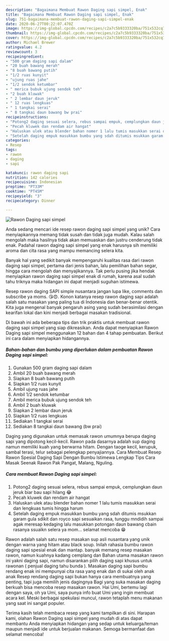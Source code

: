 ```yaml
---
description: "Bagaimana Membuat Rawon Daging sapi simpel, Enak"
title: "Bagaimana Membuat Rawon Daging sapi simpel, Enak"
slug: 751-bagaimana-membuat-rawon-daging-sapi-simpel-enak
date: 2020-06-27T00:22:07.470Z
image: https://img-global.cpcdn.com/recipes/c2a7c5b9333320ba/751x532cq70/rawon-daging-sapi-simpel-foto-resep-utama.jpg
thumbnail: https://img-global.cpcdn.com/recipes/c2a7c5b9333320ba/751x532cq70/rawon-daging-sapi-simpel-foto-resep-utama.jpg
cover: https://img-global.cpcdn.com/recipes/c2a7c5b9333320ba/751x532cq70/rawon-daging-sapi-simpel-foto-resep-utama.jpg
author: Michael Brewer
ratingvalue: 4.2
reviewcount: 3
recipeingredient:
- "500 gram daging sapi dalam"
- "20 buah bawang merah"
- "8 buah bawang putih"
- "1/2 ruas kunyit"
- "ujung ruas jahe"
- "1/2 sendok ketumbar"
- " merica bubuk ujung sendok teh"
- "2 buah kluwak"
- " 2 lembar daun jeruk"
- " 12 ruas lengkuas"
- " 1 tangkai serai"
- " 8 tangkai daun bawang bw prai"
recipeinstructions:
- "Potong2 daging sesuai selera, rebus sampai empuk, cemplungkan daun jeruk biar bau sapi hilang 😂"
- "Pecah kluwek dan rendam air hangat"
- "Haluskan ulek atau blender bahan nomer 1 lalu tumis masukkan serai dan lengkuas tumis hingga harum"
- "Setelah daging empuk masukkan bumbu yang sdah ditumis msukkan garam gula sdikit dan royco sapi sesuaikan rasa, tunggu mndidih sampai agak meresap kedaging lalu masukkan potongan daun bawang cbain rasanya ssuaìkn selera ya mom... selamat mencoba 😁"
categories:
- Resep
tags:
- rawon
- daging
- sapi

katakunci: rawon daging sapi 
nutrition: 142 calories
recipecuisine: Indonesian
preptime: "PT33M"
cooktime: "PT45M"
recipeyield: "3"
recipecategory: Dinner

---
```



![Rawon Daging sapi simpel](https://img-global.cpcdn.com/recipes/c2a7c5b9333320ba/751x532cq70/rawon-daging-sapi-simpel-foto-resep-utama.jpg)

Anda sedang mencari ide resep rawon daging sapi simpel yang unik? Cara menyiapkannya memang tidak susah dan tidak juga mudah. Kalau salah mengolah maka hasilnya tidak akan memuaskan dan justru cenderung tidak enak. Padahal rawon daging sapi simpel yang enak harusnya sih memiliki aroma dan cita rasa yang mampu memancing selera kita.

Banyak hal yang sedikit banyak mempengaruhi kualitas rasa dari rawon daging sapi simpel, pertama dari jenis bahan, lalu pemilihan bahan segar, hingga cara mengolah dan menyajikannya. Tak perlu pusing jika hendak menyiapkan rawon daging sapi simpel enak di rumah, karena asal sudah tahu triknya maka hidangan ini dapat menjadi suguhan istimewa.

Resep rawon daging SAPI simple nusantara jangan lupa like, comments dan subscribe ya moms. 😘😍. Konon katanya resep rawon daging sapi adalah salah satu masakan yang paling tua di Indonesia dan benar-benar otentik. Kita juga mengenal banyak pengaruh asing yang sudah berasimilasi dengan kearifan lokal dan kini menjadi berbagai masakan tradisional.


Di bawah ini ada beberapa tips dan trik praktis untuk membuat rawon daging sapi simpel yang siap dikreasikan. Anda dapat menyiapkan Rawon Daging sapi simpel menggunakan 12 bahan dan 4 tahap pembuatan. Berikut ini cara dalam menyiapkan hidangannya.

<!--inarticleads1-->

##### Bahan-bahan dan bumbu yang diperlukan dalam pembuatan Rawon Daging sapi simpel:

1. Gunakan 500 gram daging sapi dalam
1. Ambil 20 buah bawang merah
1. Siapkan 8 buah bawang putih
1. Siapkan 1/2 ruas kunyit
1. Ambil ujung ruas jahe
1. Ambil 1/2 sendok ketumbar
1. Ambil  merica bubuk ujung sendok teh
1. Ambil 2 buah kluwak
1. Siapkan  2 lembar daun jeruk
1. Siapkan  1/2 ruas lengkuas
1. Sediakan  1 tangkai serai
1. Sediakan  8 tangkai daun bawang (bw prai)


Daging yang digunakan untuk memasak rawon umumnya berupa daging sapi yang dipotong kecil-kecil. Rawon pada dasarnya adalah sup daging namun memiliki kuah yang berwarna hitam. Dengan taoge kecil, kerupuk, sambal terasi, telur sebagai pelengkap penyajiannya. Cara Membuat Resep Rawon Spesial Daging Sapi Dengan Bumbu Istimewa Lengkap Tips Cara Masak Seenak Rawon Pak Pangat, Malang, Nguling. 

<!--inarticleads2-->

##### Cara membuat Rawon Daging sapi simpel:

1. Potong2 daging sesuai selera, rebus sampai empuk, cemplungkan daun jeruk biar bau sapi hilang 😂
1. Pecah kluwek dan rendam air hangat
1. Haluskan ulek atau blender bahan nomer 1 lalu tumis masukkan serai dan lengkuas tumis hingga harum
1. Setelah daging empuk masukkan bumbu yang sdah ditumis msukkan garam gula sdikit dan royco sapi sesuaikan rasa, tunggu mndidih sampai agak meresap kedaging lalu masukkan potongan daun bawang cbain rasanya ssuaìkn selera ya mom... selamat mencoba 😁


Rawon adalah salah satu resep masakan sup asli nusantara yang unik dengan warna yang hitam atau black soup. Inilah rahasia bumbu rawon daging sapi spesial enak dan mantap. banyak memang resep masakan rawon, namun kuahnya kadang cemplang dan Bahan utama masakan rawon ini yakni daging sapi, namun disarankan pilih daging sapi khusus untuk rawonan ( penjual daging tahu bunda ). Masakan daging sapi bumbu rendang enak ini mempunyai cita rasa yang enak dan di sukai oleh anak anak Resep rendang daging sapi bukan hanya cara membuatnya yang penting, tapi juga memilih jenis dagingnya Bagi yang suka masakan daging berkuah bisa mencoba resep masakan rawon. Hai Umi, bertemu lagi dengan saya, oh ya Umi, saya punya info buat Umi yang ingin membuat acara kel. Meski berbagai spekulasi muncul, rawon tetaplah menu makanan yang saat ini sangat populer. 

Terima kasih telah membaca resep yang kami tampilkan di sini. Harapan kami, olahan Rawon Daging sapi simpel yang mudah di atas dapat membantu Anda menyiapkan hidangan yang sedap untuk keluarga/teman maupun menjadi ide untuk berjualan makanan. Semoga bermanfaat dan selamat mencoba!

